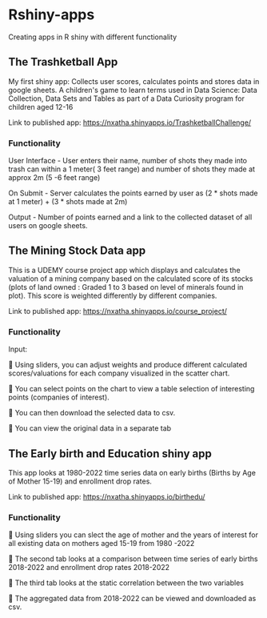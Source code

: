 # Rshiny-apps
Creating apps in R shiny with different functionality

## The Trashketball App 
My first shiny app: Collects user scores, calculates points and stores data in google sheets. A children's game to learn terms used in Data Science: Data Collection, Data Sets and Tables as part of a Data Curiosity program for children aged 12-16

Link to published app: https://nxatha.shinyapps.io/TrashketballChallenge/

### Functionality
User Interface - User enters their name, number of shots they made into trash can within a 1 meter( 3 feet range) and number of shots they made at approx 2m (5 -6 feet range)

On Submit - Server calculates the points earned by user as (2 * shots made at 1 meter) + (3 * shots made at 2m)

Output - Number of points earned and a link to the collected dataset of all users on google sheets.

## The Mining Stock Data app
This is a UDEMY course project app which displays and calculates the valuation of a mining company based on the calculated score of its stocks (plots of land owned : Graded 1 to 3 based on level of minerals found in plot).
This score is weighted differently by different companies.

Link to published app: https://nxatha.shinyapps.io/course_project/

### Functionality
Input:

🎯 Using sliders, you can adjust weights and produce different calculated scores/valuations for each company visualized in the scatter chart.

🎯 You can select points on the chart to view a table selection of interesting points (companies of interest).

🎯 You can then download the selected data to csv.

🎯 You can view the original data in a separate tab

## The Early birth and Education shiny app

This app looks at 1980-2022 time series data on early births (Births by Age of Mother 15-19) and enrollment drop rates.

Link to published app: https://nxatha.shinyapps.io/birthedu/

### Functionality

🎯 Using sliders you can slect the age of mother and the years of interest for all existing data on mothers aged 15-19 from 1980 -2022

🎯 The second tab looks at a comparison between time series of early births 2018-2022 and enrollment drop rates 2018-2022

🎯 The third tab looks at the static correlation between the two variables

🎯 The aggregated data from 2018-2022 can be viewed and downloaded as csv.





